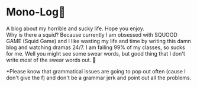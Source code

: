 # Mono-Log:squid:
A blog about my horrible and sucky life. Hope you enjoy. <br />
Why is there a squid? Because currently I am obsessed with SQUOOD GAME (Squid Game) and I like wasting my life and time by writing this damn blog and watching dramas 24/7. I am failing 99% of my classes, so sucks for me. Well you might see some swear words, but good thing that I don't write *most* of the swear words out. 🙂

*Please know that grammatical issues are going to pop out often (cause I don't give the f) and don't be a grammar jerk and point out all the problems.
